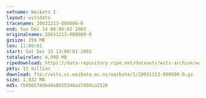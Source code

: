 ```yaml
---
setname: Waikato I
layout: witsdata
tracename: 20031213-000000-0
end: Sun Dec 14 00:00:02 2003
originalname: 20031213-000000-0
gzsize: 356 MB
len: 11:00:01
start: Sat Dec 13 13:00:01 2003
totalwirelen: 4,998 MB
ripedownload: https://data-repository.ripe.net/datasets/wits-archive/waikato/1/20031213-000000-0.gz
pkts: 15 million
download: ftp://wits.cs.waikato.ac.nz/waikato/1/20031213-000000-0.gz
size: 1,032 MB
md5: fb05657ddb40e8035348aa780dca1526
---
```

